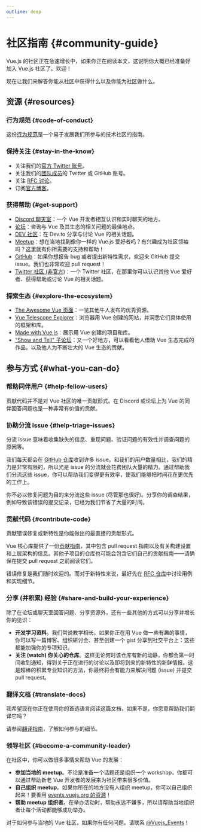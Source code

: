 ```yaml
---
outline: deep
---
```


# 社区指南 {#community-guide}

Vue.js 的社区正在急速增长中，如果你正在阅读本文，这说明你大概已经准备好加入 Vue.js 社区了。欢迎！

现在让我们来解答你能从社区中获得什么以及你能为社区做什么。

## 资源 {#resources}

### 行为规范 {#code-of-conduct}

这份[行为规范](https://vuejs.org/about/coc.html)是一个易于发展我们所参与的技术社区的指南。

### 保持关注 {#stay-in-the-know}

- 关注我们的[官方 Twitter 账号](https://twitter.com/vuejs)。
- 关注我们的[团队成员](./team)的 Twitter 或 GitHub 账号。
- 关注 [RFC 讨论](https://github.com/vuejs/rfcs)。
- 订阅[官方博客](https://blog.vuejs.org/)。

### 获得帮助 {#get-support}

- [Discord 聊天室](https://chat.vuejs.org/)：一个 Vue 开发者相互认识和实时聊天的地方。
- [论坛](https://forum.vuejs.org/)：咨询与 Vue 及其生态的相关问题的最佳地点。
- [DEV 社区](https://dev.to/t/vue)：在 Dev.to 分享与讨论 Vue 的相关话题。
- [Meetup](https://events.vuejs.org/meetups)：想在当地找到像你一样的 Vue.js 爱好者吗？有兴趣成为社区领袖吗？这里就有你所需要的支持和帮助！
- [GitHub](https://github.com/vuejs)：如果你想报告 bug 或者提出新特性需求，欢迎来 GitHub 提交 issue。我们也非常欢迎 pull request！
- [Twitter 社区 (非官方)](https://twitter.com/i/communities/1516368750634840064)：一个 Twitter 社区，在那里你可以认识其他 Vue 爱好者、获得帮助或讨论 Vue 的相关话题。

### 探索生态 {#explore-the-ecosystem}

- [The Awesome Vue 页面](https://github.com/vuejs/awesome-vue)：一览其他牛人发布的优秀资源。
- [Vue Telescope Explorer](https://vuetelescope.com/explore)：浏览器用 Vue 创建的网站，并洞悉它们具体使用的框架和库。
- [Made with Vue.js](https://madewithvuejs.com/)：展示用 Vue 创建的项目和库。
- [“Show and Tell” 子论坛](https://forum.vuejs.org/c/show-and-tell)：又一个好地方，可以看看他人借助 Vue 生态完成的作品，以及他人为不断壮大的 Vue 生态的贡献。

## 参与方式 {#what-you-can-do}

### 帮助同伴用户 {#help-fellow-users}

贡献代码并不是对 Vue 社区的唯一贡献形式。在 Discord 或论坛上为 Vue 的同伴回答问题也是一种非常有价值的贡献。

### 协助分流 Issue {#help-triage-issues}

分流 issue 意味着收集缺失的信息、重现问题、验证问题的有效性并调查问题的原因等。

我们每天都会在 [GitHub 仓库](https://github.com/vuejs)收到许多 issue。和我们的用户数量相比，我们的精力是非常有限的，所以光是 issue 的分流就会花费团队大量的精力。通过帮助我们分流这些 issue，你可以帮助我们变得更有效率，使我们能够把时间花在更优先的工作上。

你不必以修复问题为目的来分流这些 issue (尽管那也很好)。分享你的调查结果，例如导致该错误的提交记录，已经为我们节省了大量的时间。

### 贡献代码 {#contribute-code}

贡献错误修复或新特性是你能做出的最直接的贡献形式。

Vue 核心库提供了一份[贡献指南](https://github.com/vuejs/core/blob/main/.github/contributing.md)，其中包含 pull request 指南以及有关构建设置和上层架构的信息。其他子项目的仓库也可能会包含它们自己的贡献指南——请确保在提交 pull request 之前阅读它们。

错误修复是我们随时欢迎的。而对于新特性来说，最好先在 [RFC 仓库](https://github.com/vuejs/rfcs/discussions)中讨论用例和实现细节。

### 分享 (并积累) 经验 {#share-and-build-your-experience}

除了在论坛或聊天室回答问题、分享资源外，还有一些其他的方式可以分享并增长你的见识：

- **开发学习资料**。我们常说教学相长。如果你正在用 Vue 做一些有趣的事情，你可以写一篇博客、组织研讨会、甚至创建一个 gist 分享到社交平台上：这些都能加强你的专项知识。
- **关注 (watch) 你关心的仓库**。这样无论何时该仓库有新的动静，你都会第一时间收到通知，得到关于正在进行的讨论以及即将到来的新特性的新鲜情报。这是超棒的积累专业知识的方法，你最终将会有能力来解决问题 (issue) 并提交 pull request。

### 翻译文档 {#translate-docs}

我希望现在你正在使用你的首选语言阅读这篇文档，如果不是，你愿意帮助我们翻译它吗？

请参阅[翻译指南](/translations/)，了解如何参与的细节。

### 领导社区 {#become-a-community-leader}

在社区中，你可以做很多事情来帮助 Vue 的发展：

- **参加当地的 meetup**。不论是准备一个话题还是组织一个 workshop，你都可以通过帮助新老 Vue 开发者的发展来为社区带来很多价值。
- **自己组织 meetup**。如果你所在的地方没有人组织 meetup，你可以自己组织起来！要善用 [events.vuejs.org 的资源](https://events.vuejs.org/resources/#getting-started)！
- **帮助 meetup 组织者**。在举办活动时，帮助永远不嫌多，所以请帮助当地组织者让每个活动都能够成功举办。

对于如何参与当地的 Vue 社区，如果你有任何问题，请联系 [@Vuejs_Events](https://www.twitter.com/vuejs_events)！
